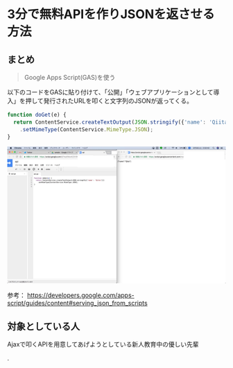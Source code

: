 # 3分で無料APIを作りJSONを返させる方法

## まとめ

> Google Apps Script(GAS)を使う

以下のコードをGASに貼り付けて、「公開」「ウェブアプリケーションとして導入」を押して発行されたURLを叩くと文字列のJSONが返ってくる。

```js
function doGet(e) {
  return ContentService.createTextOutput(JSON.stringify({'name': 'Qiita'}))
    .setMimeType(ContentService.MimeType.JSON);
}
```

![スクリーンショット](./ss.jpg)

参考： https://developers.google.com/apps-script/guides/content#serving_json_from_scripts

## 対象としている人

Ajaxで叩くAPIを用意してあげようとしている新人教育中の優しい先輩

.